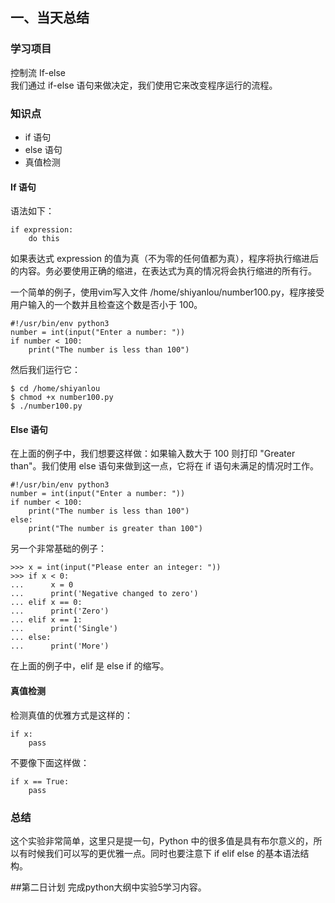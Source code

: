## 一、当天总结
### 学习项目    
控制流 If-else  
我们通过 if-else 语句来做决定，我们使用它来改变程序运行的流程。  

### 知识点
- if 语句
- else 语句
- 真值检测

#### If 语句
语法如下：
```
if expression:
    do this
```  

如果表达式 expression 的值为真（不为零的任何值都为真），程序将执行缩进后的内容。务必要使用正确的缩进，在表达式为真的情况将会执行缩进的所有行。

一个简单的例子，使用vim写入文件 /home/shiyanlou/number100.py，程序接受用户输入的一个数并且检查这个数是否小于 100。
```
#!/usr/bin/env python3
number = int(input("Enter a number: "))
if number < 100:
    print("The number is less than 100")
```  

然后我们运行它：
```
$ cd /home/shiyanlou
$ chmod +x number100.py
$ ./number100.py
```  

#### Else 语句
在上面的例子中，我们想要这样做：如果输入数大于 100 则打印 "Greater than"。我们使用 else 语句来做到这一点，它将在 if 语句未满足的情况时工作。
```
#!/usr/bin/env python3
number = int(input("Enter a number: "))
if number < 100:
    print("The number is less than 100")
else:
    print("The number is greater than 100")
```  

另一个非常基础的例子：
```
>>> x = int(input("Please enter an integer: "))
>>> if x < 0:
...      x = 0
...      print('Negative changed to zero')
... elif x == 0:
...      print('Zero')
... elif x == 1:
...      print('Single')
... else:
...      print('More')
```  

在上面的例子中，elif 是 else if 的缩写。

#### 真值检测
检测真值的优雅方式是这样的：
```
if x:
    pass
```  

不要像下面这样做：
```
if x == True:
    pass
```  

### 总结
这个实验非常简单，这里只是提一句，Python 中的很多值是具有布尔意义的，所以有时候我们可以写的更优雅一点。同时也要注意下 if elif else 的基本语法结构。

##第二日计划
完成python大纲中实验5学习内容。
